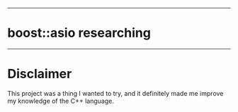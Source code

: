 <HR>
<h1><a ...section link code />boost::asio researching</h1>
<HR>
<h1><a ...section link code />Disclaimer</h1>
This project was a thing I wanted to try, and it definitely made me improve my knowledge of the C++ language.
